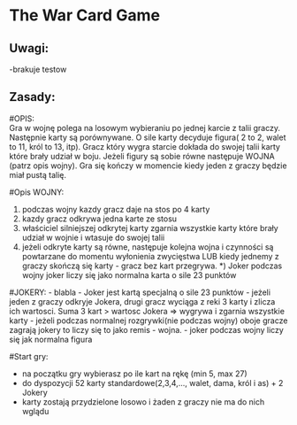 # The War Card Game

## Uwagi:
-brakuje testow

## Zasady:

#OPIS:<br>
Gra w wojnę polega na losowym wybieraniu po jednej karcie z talii graczy.
Następnie karty są porównywane. O sile karty decyduje figura( 2 to 2, walet to 11, król to 13, itp).
Gracz który wygra starcie dokłada do swojej talii karty które brały udział w boju.
Jeżeli figury są sobie równe następuje WOJNA (patrz opis wojny).
Gra się kończy w momencie kiedy jeden z graczy będzie miał pustą talię.

#Opis WOJNY:
  1) podczas wojny kazdy gracz daje na stos po 4 karty
  2) kazdy gracz odkrywa jedna karte ze stosu
  3) właściciel silniejszej odkrytej karty zgarnia wszystkie karty które brały udział w wojnie i wtasuje do swojej talii
  4) jeżeli odkryte karty są równe, następuje kolejna wojna i czynności są powtarzane do momentu wyłonienia zwycięstwa
      LUB kiedy jednemy z graczy skończą się karty - gracz bez kart przegrywa.
  *) Joker podczas wojny joker liczy się jako normalna karta o sile 23 punktów
  
  #JOKERY:
    - blabla
    - Joker jest kartą specjalną o sile 23 punktów
    - jeżeli jeden z graczy odkryje Jokera, drugi gracz wyciąga z reki 3 karty i zlicza 
      ich wartosci. Suma 3 kart > wartosc Jokera => wygrywa i zgarnia wszystkie karty
    - jeżeli podczas normalnej rozgrywki(nie podczas wojny) oboje gracze zagrają jokery 
      to liczy się to jako remis - wojna.
    - joker podczas wojny liczy się jak normalna figura
    
 #Start gry:
  - na początku gry wybierasz po ile kart na rękę (min 5, max 27)
  - do dyspozycji 52 karty standardowe(2,3,4,..., walet, dama, król i as) + 2 Jokery
  - karty zostają przydzielone losowo i żaden z graczy nie ma do nich wglądu

